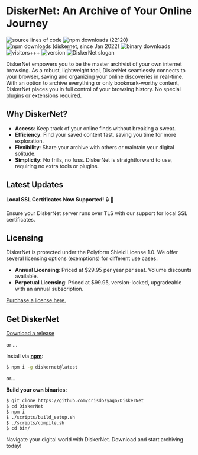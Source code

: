 # DiskerNet: An Archive of Your Online Journey

![source lines of code](https://sloc.xyz/github/crisdosyago/Diskernet)
![npm downloads (22120)](https://img.shields.io/npm/dt/archivist1?label=npm%20downloads%20%2822120%29)
![npm downloads (diskernet, since Jan 2022)](https://img.shields.io/npm/dt/diskernet?label=npm%20downloads%20%28diskernet%2C%20since%20Jan%202022%29)
![binary downloads](https://img.shields.io/github/downloads/c9fe/22120/total?label=OS%20binary%20downloads)
![visitors+++](https://hits.seeyoufarm.com/api/count/incr/badge.svg?url=https%3A%2F%2Fgithub.com%2Fc9fe%2F22120&count_bg=%2379C83D&title_bg=%23555555&icon=&icon_color=%23E7E7E7&title=%28today%2Ftotal%29%20visitors%2B%2B%2B%20since%20Oct%202027%202020&edge_flat=false)
![version](https://img.shields.io/npm/v/diskernet)
![DiskerNet slogan](https://img.shields.io/badge/%F0%9F%92%BE%20DiskerNet-an%20internet%20on%20yer%20disc-hotpink)

DiskerNet empowers you to be the master archivist of your own internet browsing. As a robust, lightweight tool, DiskerNet seamlessly connects to your browser, saving and organizing your online discoveries in real-time. With an option to archive everything or only bookmark-worthy content, DiskerNet places you in full control of your browsing history. No special plugins or extensions required.

## Why DiskerNet?

- **Access**: Keep track of your online finds without breaking a sweat.
- **Efficiency**: Find your saved content fast, saving you time for more exploration.
- **Flexibility**: Share your archive with others or maintain your digital solitude.
- **Simplicity**: No frills, no fuss. DiskerNet is straightforward to use, requiring no extra tools or plugins.

## Latest Updates

**Local SSL Certificates Now Supported!** :lock: :tada: 

Ensure your DiskerNet server runs over TLS with our support for local SSL certificates. 

## Licensing

DiskerNet is protected under the Polyform Shield License 1.0. We offer several licensing options (exemptions) for different use cases:

- **Annual Licensing**: Priced at $29.95 per year per seat. Volume discounts available.
- **Perpetual Licensing**: Priced at $99.95, version-locked, upgradeable with an annual subscription.

[Purchase a license here.](https://dosyago.com/)

## Get DiskerNet

[Download a release](https://github.com/crisdosyago/Diskernet/releases)

or ...

Install via **[npm](https://www.npmjs.com/package/diskernet)**:

```sh
$ npm i -g diskernet@latest
```

or...

**Build your own binaries:**

```sh
$ git clone https://github.com/crisdosyago/DiskerNet
$ cd DiskerNet
$ npm i
$ ./scripts/build_setup.sh
$ ./scripts/compile.sh
$ cd bin/
```

Navigate your digital world with DiskerNet. Download and start archiving today!
